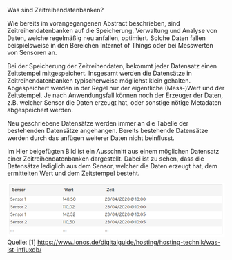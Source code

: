 Was sind Zeitreihendatenbanken?

Wie bereits im vorangegangenen Abstract beschrieben, sind Zeitreihendatenbanken auf die Speicherung, Verwaltung und Analyse von Daten, welche regelmäßig neu anfallen, optimiert. Solche Daten fallen beispielsweise in den Bereichen Internet of Things oder bei Messwerten von Sensoren an.

Bei der Speicherung der Zeitreihendaten, bekommt jeder Datensatz einen Zeitstempel mitgespeichert. Insgesamt werden die Datensätze in Zeitreihendatenbanken typischerweise möglichst klein gehalten. Abgespeichert werden in der Regel nur der eigentliche (Mess-)Wert und der Zeitstempel. Je nach Anwendungsfall können noch der Erzeuger der Daten, z.B. welcher Sensor die Daten erzeugt hat, oder sonstige nötige Metadaten abgespeichert werden.

Neu geschriebene Datensätze werden immer an die Tabelle der bestehenden Datensätze angehangen. Bereits bestehende Datensätze werden durch das anfügen weiterer Daten nicht beinflusst.

Im Hier beigefügten Bild ist ein Ausschnitt aus einem möglichen Datensatz einer Zeitreihendatenbanken dargestellt. Dabei ist zu sehen, dass die Datensätze lediglich aus dem Sensor, welcher die Daten erzeugt hat, dem ermittelten Wert und dem Zeitstempel besteht.

![Zeitreihendatenbank](influxdb\assets\Zeitreihendatenbank_Ausschnitt.png)
Quelle: [1] https://www.ionos.de/digitalguide/hosting/hosting-technik/was-ist-influxdb/